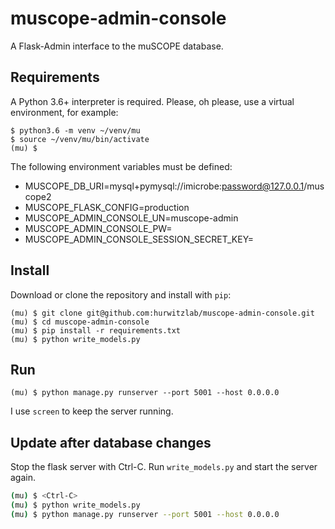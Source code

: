# muscope-admin-console
A Flask-Admin interface to the muSCOPE database.

## Requirements
A Python 3.6+ interpreter is required. Please, oh please, use a virtual environment, for example:

```
$ python3.6 -m venv ~/venv/mu
$ source ~/venv/mu/bin/activate
(mu) $
```

The following environment variables must be defined:

  + MUSCOPE_DB_URI=mysql+pymysql://imicrobe:password@127.0.0.1/muscope2
  + MUSCOPE_FLASK_CONFIG=production
  + MUSCOPE_ADMIN_CONSOLE_UN=muscope-admin
  + MUSCOPE_ADMIN_CONSOLE_PW=
  + MUSCOPE_ADMIN_CONSOLE_SESSION_SECRET_KEY=

## Install
Download or clone the repository and install with `pip`:
```
(mu) $ git clone git@github.com:hurwitzlab/muscope-admin-console.git
(mu) $ cd muscope-admin-console
(mu) $ pip install -r requirements.txt
(mu) $ python write_models.py
```

## Run
```
(mu) $ python manage.py runserver --port 5001 --host 0.0.0.0
```

I use `screen` to keep the server running.


## Update after database changes
Stop the flask server with Ctrl-C. Run `write_models.py` and start the server again.

```bash
(mu) $ <Ctrl-C>
(mu) $ python write_models.py
(mu) $ python manage.py runserver --port 5001 --host 0.0.0.0
```
